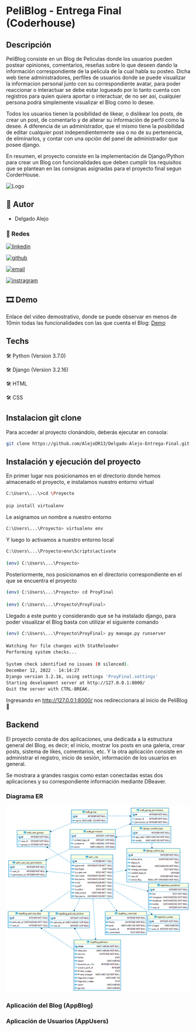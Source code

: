 # PeliBlog - Entrega Final (Coderhouse)
## Descripción 
PeliBlog consiste en un Blog de Peliculas donde los usuarios pueden postear opiniones, comentarios, reseñas sobre lo que deseen dando la información correspondiente de la pelicula de la cual habla su posteo. Dicha web tiene administradores, perfiles de usuarios donde se puede visualizar la informacion personal junto con su correspondiente avatar, para poder reaccionar o interactuar se debe estar logueado por lo tanto cuenta con registros para quien quiera aportar o interactuar, de no ser así, cualquier persona podrá simplemente visualizar el Blog como lo desee. 

Todos los usuarios tienen la posibilidad de likear, o dislikear los posts, de crear un post, de comentarlo y de alterar su información de perfil como la desee. A diferencia de un administrador, que el mismo tiene la posibilidad de editar cualquier post independientemente sea o no de su pertenencia, de eliminarlos, y contar con una opción del panel de administrador que posee django.  

En resumen, el proyecto consiste en la implementación de Django/Python para crear un Blog con funcionalidades que deben cumplir los requisitos que se plantean en las consignas asignadas para el proyecto final segun CorderHouse. 

![Logo](https://avatars.githubusercontent.com/u/116843946?s=400&u=91949b295a9524968148fba6ea4d66edfec1a40a&v=4)

## 👨 Autor
- Delgado Alejo
### 📱 Redes

[![linkedin](https://img.shields.io/badge/LinkedIn-0077B5?style=for-the-badge&logo=linkedin&logoColor=white)](https://www.linkedin.com/in/alejo-alfredo-angel-delgado-129b291b5/)

[![github](https://img.shields.io/badge/GitHub-100000?style=for-the-badge&logo=github&logoColor=white)](https://github.com/AlejoDR13)

[![email](https://img.shields.io/badge/Gmail-D14836?style=for-the-badge&logo=gmail&logoColor=white)](alejodelgado199999@gmail.com)

[![instragram](https://img.shields.io/badge/Instagram-E4405F?style=for-the-badge&logo=instagram&logoColor=white)](https://www.instagram.com/alejo.d13/)

## 🎞 Demo
Enlace del video demostrativo, donde se puede observar en menos de 10min todas las funcionalidades con las que cuenta el Blog:
[Demo](https://youtu.be/9diSZ3uwdcQ)

## Techs

🛠️ Python (Version 3.7.0)

🛠️ Django (Version 3.2.16)

🛠️ HTML

🛠️ CSS

## Instalacion git clone

Para acceder al proyecto clonándolo, deberás ejecutar en consola: 
```sh
git clone https://github.com/AlejoDR13/Delgado-Alejo-Entrega-Final.git
```

## Instalación y ejecución del proyecto

En primer lugar nos posicionamos en el directorio donde hemos almacenado el proyecto, e instalamos nuestro entorno virtual
```sh
C:\Users\...\>cd \Proyecto

pip install virtualenv
```
Le asignamos un nombre a nuestro entorno

```sh
C:\Users\...\Proyecto> virtualenv env
```

Y luego lo activamos a nuestro entorno local

```sh
C:\Users\...\Proyecto>env\Scripts\activate

(env) C:\Users\...\Proyecto>
```
Posteriormente, nos posicionamos en el directorio correspondiente en el que se encuentra el proyecto

```sh
(env) C:\Users\...\Proyecto> cd ProyFinal

(env) C:\Users\...\Proyecto\ProyFinal>
```

Llegado a este punto y considerando que se ha instalado django, para poder visualizar el Blog basta con utilizar el siguiente comando

```sh
(env) C:\Users\...\Proyecto\ProyFinal> py manage.py runserver

Watching for file changes with StatReloader
Performing system checks...

System check identified no issues (0 silenced).
December 12, 2022 - 14:14:27
Django version 3.2.16, using settings 'ProyFinal.settings'
Starting development server at http://127.0.0.1:8000/
Quit the server with CTRL-BREAK.
```
Ingresando en http://127.0.0.1:8000/ nos redireccionara al inicio de PeliBlog 🚀

## Backend 

El proyecto consta de dos aplicaciones, una dedicada a la estructura general del Blog, es decir; el inicio, mostrar los posts en una galeria, crear posts, sistema de likes, comentarios, etc. Y la otra aplicación consiste en administrar el registro, inicio de sesión, información de los usuarios en general. 

Se mostrara a grandes rasgos como estan conectadas estas dos aplicaciones y su correspondiente información mediante DBeaver.
### Diagrama ER

<img src="/DB.png">

### Aplicación del Blog (AppBlog)



### Aplicación de Usuarios (AppUsers) 

